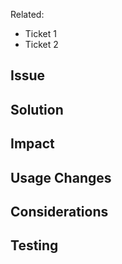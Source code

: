 <!--
First off, hello!

Thanks for submitting a PR. We love/welcome PRs (especially if it's your first).
Have any questions? Read this section in CONTRIBUTING.md: https://github.com/timber/timber/blob/master/CONTRIBUTING.md#pull-requests.
-->

<!-- Remove this if no related tickets exist. -->
<!-- You can add the related ticket numbers here using #. Example: #2471 -->
Related:

- Ticket 1
- Ticket 2

## Issue
<!-- Description of the problem that this code change is solving -->


## Solution
<!-- Description of the solution that this code changes are introducing to the application. -->


## Impact
<!-- What impact will this have on the current codebase, performance, backwards compatibility? -->


## Usage Changes
<!-- Are there are any usage changes that we need to know about? If so, list them here so that we can integrate it in the release notes and developers know what usage changes are associated to your PR.
-->

## Considerations
<!-- As we do not live in an ideal world it's worth to share your thought on how we could make the solution even better. -->


## Testing
<!-- Are unit tests included? If they need to be written, please provide pseudo code for a scenario that fails without your code, but succeeds with it -->
